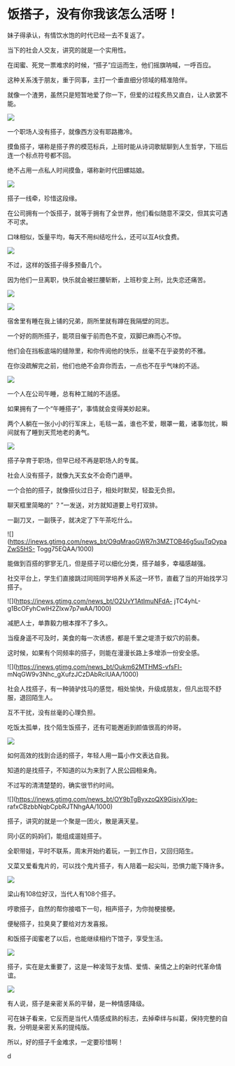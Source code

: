 # 饭搭子，没有你我该怎么活呀！

妹子得承认，有情饮水饱的时代已经一去不复返了。

当下的社会人交友，讲究的就是一个实用性。

在闺蜜、死党一票难求的时候，“搭子”应运而生，他们摇旗呐喊，一呼百应。

这种关系浅于朋友，重于同事，主打一个垂直细分领域的精准陪伴。

就像一个渣男，虽然只是短暂地爱了你一下，但爱的过程炙热又直白，让人欲罢不能。

![](https://inews.gtimg.com/news_bt/OpKm0-Hm1aEgnQNEVotWRQji_AySyUsmXkbpIvJOnF0HQAA/1000)

一个职场人没有搭子，就像西方没有耶路撒冷。

摸鱼搭子，堪称是搭子界的模范标兵，上班时能从诗词歌赋聊到人生哲学，下班后连一个标点符号都不回。

绝不占用一点私人时间摸鱼，堪称新时代田螺姑娘。

![](https://inews.gtimg.com/news_bt/OsgjGsq9-gSDoAcSpVmxirnbB_9y8ObcAoj1J4reHZ2VIAA/1000)

搭子一线牵，珍惜这段缘。

在公司拥有一个饭搭子，就等于拥有了全世界，他们看似随意不深交，但其实可遇不可求。

口味相似，饭量平均，每天不用纠结吃什么，还可以互A伙食费。

![](https://inews.gtimg.com/news_bt/Oui9tffQfI7vMRbQOXLn9MqqBGu4yG9cFrsNG0tjzklo0AA/1000)

不过，这样的饭搭子得多预备几个。

因为他们一旦离职，快乐就会被拦腰斩断，上班秒变上刑，比失恋还痛苦。

![](https://inews.gtimg.com/news_bt/O8UGqfJOKselKQzxAhogWcYd2UdEphLWrjRgsMCTLNbw4AA/1000)

![](https://inews.gtimg.com/news_bt/Oy98rk4MEj1_8Q2KVONOJq7s9QEAxZKOybQIyvfRhGH3MAA/1000)

宿舍里有睡在我上铺的兄弟，厕所里就有蹲在我隔壁的同志。

一个好的厕所搭子，能项目催于前而色不变，双脚已麻而心不惊。

他们会在挡板底端的缝隙里，和你传阅他的快乐，丝毫不在乎姿势的不雅。

在你没疏解完之前，他们也绝不会弃你而去，一点也不在乎气味的不适。

![](https://inews.gtimg.com/news_bt/OXGGOAIshzprFTGxLMGX_wElWQGOUC0wyk_qyC18QK70UAA/1000)

一个人在公司午睡，总有种工贼的不适感。

如果拥有了一个“午睡搭子”，事情就会变得美妙起来。

两个人躺在一张小小的行军床上，毛毯一盖，谁也不爱，眼罩一戴，诸事勿扰，瞬间就有了睡到天荒地老的勇气。

![](https://inews.gtimg.com/news_bt/O_XZcVGvPi8qrZ4WRuUp9C9NF49ZUvGiLCvdRqDO7XyPgAA/1000)

搭子孕育于职场，但早已经不再是职场人的专属。

社会人没有搭子，就像九天玄女不会奇门遁甲。

一个合拍的搭子，就像搭伙过日子，相处时默契，轻盈无负担。

聊天框里简略的“ ？”一发送，对方就知道要上号打双排。

一副刀叉，一副筷子，就决定了下午茶吃什么。

![](https://inews.gtimg.com/news_bt/O9qMraoGWR7n3MZTOB46g5uuTqOypaZwS5HS-
Togg75EQAA/1000)

能做到百搭的寥寥无几，但是搭子可以细化分类，搭子越多，幸福感越强。

社交平台上，学生们直接跳过同班同学培养关系这一环节，直截了当的开始找学习搭子。

![](https://inews.gtimg.com/news_bt/O2UvY1AtImuNFdA-
jTC4yhL-g1BcOFyhCwlH2Zlxw7p7wAA/1000)

减肥人士，单靠毅力根本撑不了多久。

当瘦身遥不可及时，美食的每一次诱惑，都是千里之堤溃于蚁穴的前奏。

这时候，如果有个同频率的搭子，则能在漫漫长路上多增添一份安全感。

![](https://inews.gtimg.com/news_bt/Oukm62MTHMS-vfsFI-
mNqGW9v3Nhc_gXufzJCzDAbRcIUAA/1000)

社会人找搭子，有一种骑驴找马的感觉，相处愉快，升级成朋友，但凡出现不舒服，退回陌生人。

互不干扰，没有丝毫的心理负担。

吃饭太孤单，找个陌生饭搭子，还有可能邂逅到颜值很高的帅哥。

![](https://inews.gtimg.com/news_bt/GQzo9ZAxG3l_yLWGmiwktp7Bp3-eA6i-OVkDcqYdBbXQ0AA/0)

如何高效的找到合适的搭子，年轻人用一篇小作文表达自我。

知道的是找搭子，不知道的以为来到了人民公园相亲角。

不过写的清清楚楚的，确实很节约时间。

![](https://inews.gtimg.com/news_bt/OY9bTgByxzoQX9GisjvXIge-
rafxCBzbbNqbCpbRJTNhgAA/1000)

搭子，讲究的就是一个聚是一团火，散是满天星。

同小区的妈妈们，能组成遛娃搭子。

全职带娃，平时不联系，周末开始约着玩，一到工作日，又回归陌生。

又菜又爱看鬼片的，可以找个鬼片搭子，有人陪着一起尖叫，恐惧力能下降许多。

![](https://inews.gtimg.com/news_bt/OsXHfUaLP6qGMdoFz4hagAR4QzwZ7OvAjwREN1CkBRtpAAA/1000)

梁山有108位好汉，当代人有108个搭子。

哼歌搭子，自然的帮你接唱下一句，相声搭子，为你抛梗接梗。

便秘搭子，拉臭臭了要给对方发喜报。

和饭搭子闺蜜老了以后，也能继续相约下馆子，享受生活。

![](https://inews.gtimg.com/news_bt/Oi6bbqgmrcIhPfcuQ4rhF3w3lpfJXERKoO3Rt1AuP0zUQAA/1000)

搭子，实在是太重要了，这是一种凌驾于友情、爱情、亲情之上的新时代革命情谊。

![](https://inews.gtimg.com/news_bt/OuhRDMImVZM2jodhPcyTr2Y5ZZNH3vnEjWYa1vJoEyqU0AA/1000)

有人说，搭子是亲密关系的平替，是一种情感降级。

可在妹子看来，它反而是当代人情感成熟的标志，去掉牵绊与纠葛，保持完整的自我，分明是亲密关系的提纯版。

所以，好的搭子千金难求，一定要珍惜啊！

d

